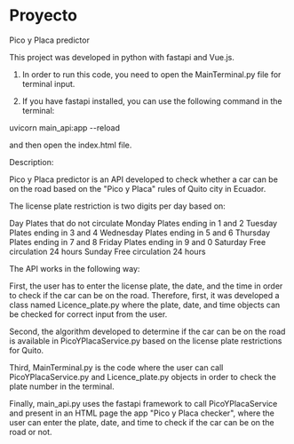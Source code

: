 # Proyecto
Pico y Placa predictor

This project was developed in python with fastapi and Vue.js.

1. In order to run this code, you need to open the MainTerminal.py file for terminal input.

2. If you have fastapi installed, you can use the following command in the terminal:

uvicorn main_api:app --reload

and then open the index.html file.



Description:

Pico y Placa predictor is an API developed to check whether a car can be on the road based on the "Pico y Placa" rules of Quito city in Ecuador.

The license plate restriction is two digits per day based on:

Day         Plates that do not circulate
Monday      Plates ending in 1 and 2
Tuesday     Plates ending in 3 and 4
Wednesday   Plates ending in 5 and 6
Thursday    Plates ending in 7 and 8
Friday      Plates ending in 9 and 0
Saturday    Free circulation 24 hours
Sunday      Free circulation 24 hours

The API works in the following way:

First, the user has to enter the license plate, the date, and the time in order to check if the car can be on the road. Therefore, first, it was developed a class named Licence_plate.py where the plate, date, and time objects can be checked for correct input from the user.

Second, the algorithm developed to determine if the car can be on the road is available in PicoYPlacaService.py based on the license plate restrictions for Quito.

Third, MainTerminal.py is the code where the user can call PicoYPlacaService.py and Licence_plate.py objects in order to check the plate number in the terminal.

Finally, main_api.py uses the fastapi framework to call PicoYPlacaService and present in an HTML page the app "Pico y Placa checker", where the user can enter the plate, date, and time to check if the car can be on the road or not.
